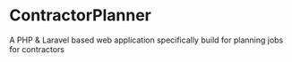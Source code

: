 # ContractorPlanner
A PHP &amp; Laravel based web application specifically build for planning jobs for contractors
